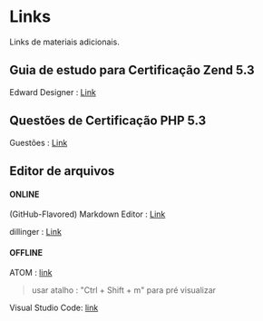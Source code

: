 # Links
Links de materiais adicionais.

## Guia de estudo para Certificação Zend 5.3
Edward Designer : [Link](http://edward-designer.com/web/passing-php-5-3-certification-exam/)

## Questões de Certificação PHP 5.3 
Guestões : [Link](http://www.zendexam.com/question/)


## Editor de arquivos 

#### ONLINE

(GitHub-Flavored) Markdown Editor : [Link](https://jbt.github.io/markdown-editor/#)

dillinger : [Link](http://dillinger.io/)

#### OFFLINE

ATOM : [link](https://atom.io/)

>usar atalho : "Ctrl + Shift + m" para pré visualizar

Visual Studio Code: [link](https://code.visualstudio.com/download)
